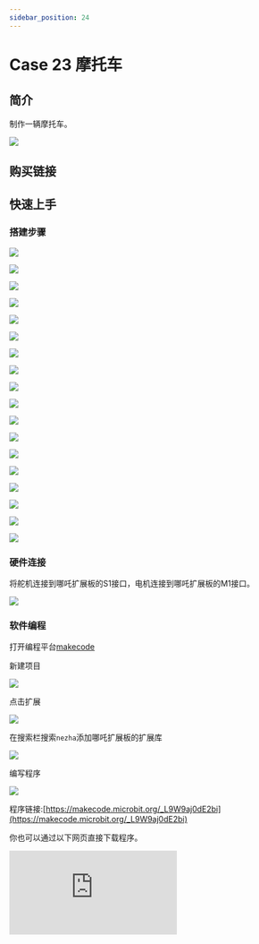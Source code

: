 ```yaml
---
sidebar_position: 24
---
```


# Case 23 摩托车

## 简介

制作一辆摩托车。



![](./images/nezha-inventors-kit-v2-case-23-01.png)

## 购买链接



## 快速上手

### 搭建步骤

![](./images/nezha-inventors-kit-v2-step-23-01.png)

![](./images/nezha-inventors-kit-v2-step-23-02.png)

![](./images/nezha-inventors-kit-v2-step-23-03.png)

![](./images/nezha-inventors-kit-v2-step-23-04.png)

![](./images/nezha-inventors-kit-v2-step-23-05.png)

![](./images/nezha-inventors-kit-v2-step-23-06.png)

![](./images/nezha-inventors-kit-v2-step-23-07.png)

![](./images/nezha-inventors-kit-v2-step-23-08.png)

![](./images/nezha-inventors-kit-v2-step-23-09.png)

![](./images/nezha-inventors-kit-v2-step-23-10.png)

![](./images/nezha-inventors-kit-v2-step-23-11.png)

![](./images/nezha-inventors-kit-v2-step-23-12.png)

![](./images/nezha-inventors-kit-v2-step-23-13.png)

![](./images/nezha-inventors-kit-v2-step-23-14.png)

![](./images/nezha-inventors-kit-v2-step-23-15.png)

![](./images/nezha-inventors-kit-v2-step-23-16.png)

![](./images/nezha-inventors-kit-v2-step-23-17.png)

![](./images/nezha-inventors-kit-v2-step-23-18.png)


### 硬件连接

将舵机连接到哪吒扩展板的S1接口，电机连接到哪吒扩展板的M1接口。

![](./images/nezha-inventors-kit-v2-case-23-02.png)

### 软件编程

打开编程平台[makecode](https://makecode.microbit.org/#)

新建项目

![](./images/nezha-inventors-kit-v2-case-19-03.png)

点击扩展

![](./images/nezha-inventors-kit-v2-case-19-04.png)


在搜索栏搜索`nezha`添加哪吒扩展板的扩展库

![](./images/nezha-inventors-kit-v2-case-19-06.png)

编写程序

![](./images/nezha-inventors-kit-v2-case-23-07.png)


程序链接:[https://makecode.microbit.org/_L9W9aj0dE2bi](https://makecode.microbit.org/_L9W9aj0dE2bi)

你也可以通过以下网页直接下载程序。

<div
    style={{
        position: 'relative',
        paddingBottom: '60%',
        overflow: 'hidden',
    }}
>
    <iframe
        src="https://makecode.microbit.org/_L9W9aj0dE2bi"
        frameborder="0"
        sandbox="allow-popups allow-forms allow-scripts allow-same-origin"
        style={{
            position: 'absolute',
            width: '100%',
            height: '100%',
        }}
    />
</div>

### 现象

按下micro:bit上的A键，摩托车开始行驶。

![](./images/nezha-inventors-kit-v2-case-23.gif)

